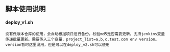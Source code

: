 ## 脚本使用说明

#### deploy_v1.sh
```
没有做版本仓库的使用，会自动根据项目进行备份，校验md5是否需要更新，支持jenkins变量传递批量更新。需要传入三个变量，project_list=a,b,c.test.com env version。version暂时这里没用，但是可以在deploy_v2.sh可以使用
```
